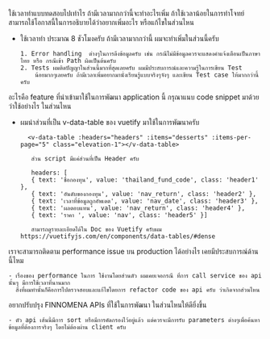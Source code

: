 ใช้เวลาทำแบบทดสอบไปเท่าไร ถ้ามีเวลามากกว่านี้จะทำอะไรเพิ่ม ถ้าใช้เวลาน้อยในการทำโจทย์สามารถใช้โอกาสนี้ในการอธิบายได้ว่าอยากเพิ่มอะไร หรือแก้ไขในส่วนไหน
  
  - ใช้เวลาทำ ประมาณ 8 ชัวโมงครับ ถ้ามีเวลามากกว่านี้ ผมจะทำเพิ่มในส่วนนี้ครับ


        1. Error handling  ต่างๆในการดึงข้อมูลครับ เช่น กรณีไม่มีข้อมูลควรจะแสดงคำแจ้งเตือนเป็นภาษาไทย หรือ กรณีเข้า Path ผิดเป็นต้นครับ
        2. Tests ผมติดปัญญาในส่วนนี้มากที่สุดเลยครับ ผมมีประสบการณ์และความรู้ในการเขียน Test 
            น้อยมากๆเลยครับ ถ้ามีเวลาเพิ่มอยากมานั่งเรียนรู้แบบจริงๆจังๆ และเขียน Test case ให้มากกว่านี้ครับ

อะไรคือ feature ที่นำเข้ามาใช้ในการพัฒนา application นี้ กรุณาแนบ code snippet มาด้วยว่าใช้อย่างไร ในส่วนไหน

   - ผมนำส่วนที่เป็น v-data-table ของ vuetify มาใช้ในการพัฒนาครับ
    
           <v-data-table :headers="headers" :items="desserts" :items-per-page="5" class="elevation-1"></v-data-table>
           
            ส่วน script มีแค่ส่วนที่เป็น Header ครับ
            
            headers: [
            { text: 'ชื่อกองทุน', value: 'thailand_fund_code', class: 'header1' },
            { text: 'อันดับของกองทุน', value: 'nav_return', class: 'header2' },
            { text: 'เวลาที่ข้อมูลถูกอัพเดต', value: 'nav_date', class: 'header3' },
            { text: 'ผลตอบแทน', value: 'nav_return', class: 'header4' },
            { text: 'ราคา ', value: 'nav', class: 'header5' }]

            สามารถดูรายละเอียดได้ใน Doc ของ Vuetify ครับผม https://vuetifyjs.com/en/components/data-tables/#dense

เราจะสามารถติดตาม performance issue บน production ได้อย่างไร เคยมีประสบการณ์ด้านนี้ไหม
    
    - เรื่องของ performance ในการ ใช้งานโดยส่วนตัว ผมเคยเจอกรณี ที่การ call service ของ api นั้นๆ มีการใช้เวลาที่นานมาก
      สิ่งที่ผมทำนั้นก็คือการไปตรวจสอบและแก้ไขโดยการ refactor code ของ api ครับ ว่าเกิดจากส่วนไหน

อยากปรับปรุง FINNOMENA APIs ที่ใช้ในการพัฒนา ในส่วนไหนให้ดียิ่งขึ้น

    - ตัว api เส้นนี้มีการ sort หรือมีการคัดกรองไว้อยู่แล้ว แต่ควรจะมีการรับ parameters ต่างๆเพื่อค้นหาข้อมูลที่ต้องการจริงๆ โดยไม่ต้องผ่าน client ครับ 
